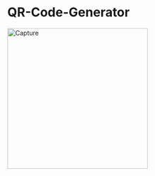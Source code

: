 # QR-Code-Generator

<img width="317" alt="Capture" src="https://user-images.githubusercontent.com/88879256/220177581-124fc8cd-a254-449f-a0d0-b109dc22b1ef.PNG">
